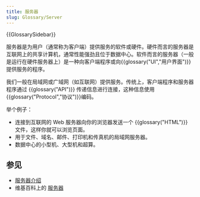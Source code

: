 ```yaml
---
title: 服务器
slug: Glossary/Server
---
```


{{GlossarySidebar}}

服务器是为用户（通常称为客户端）提供服务的软件或硬件。硬件而言的服务器是互联网上的共享计算机，通常性能强劲且位于数据中心。软件而言的服务器（一般是运行在硬件服务器上）是一种向客户端程序或向{{glossary("UI","用户界面")}}提供服务的程序。

我们一般在局域网或广域网（如互联网）提供服务。传统上，客户端程序和服务器程序通过 {{glossary("API")}} 传递信息进行连接，这种信息使用{{glossary("Protocol","协议")}}编码。

举个例子：

- 连接到互联网的 Web 服务器向你的浏览器发送一个 {{glossary("HTML")}} 文件，这样你就可以浏览页面。
- 用于文件、域名、邮件、打印机和传真机的局域网服务器。
- 数据中心的小型机、大型机和超算。

## 参见

- [服务器介绍](/zh-CN/docs/Learn/Common_questions/What_is_a_web_server)
- 维基百科上的 [服务器](https://zh.wikipedia.org/wiki/服务器)
